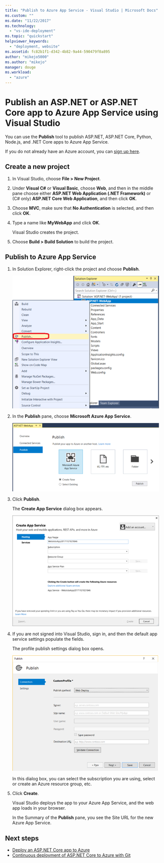 ```yaml
---
title: "Publish to Azure App Service - Visual Studio | Microsoft Docs"
ms.custom: ""
ms.date: "11/22/2017"
ms.technology: 
  - "vs-ide-deployment"
ms.topic: "quickstart"
helpviewer_keywords: 
  - "deployment, website"
ms.assetid: fc82b1f1-d342-4b82-9a44-590479f0a895
author: "mikejo5000"
ms.author: "mikejo"
manager: douge
ms.workload: 
  - "azure"
---
```

# Publish an ASP.NET or ASP.NET Core app to Azure App Service using Visual Studio

You can use the **Publish** tool to publish ASP.NET, ASP.NET Core, Python, Node.js, and .NET Core apps to Azure App Service.

If you do not already have an Azure account, you can [sign up here](https://azure.microsoft.com/free/?ref=microsoft.com&utm_source=microsoft.com&utm_medium=doc&utm_campaign=visualstudio).

## Create a new project 

1. In Visual Studio, choose **File > New Project**.

1. Under **Visual C#** or **Visual Basic**, choose **Web**, and then in the middle pane choose either **ASP.NET Web Application (.NET Framework)** or (C# only) **ASP.NET Core Web Application**, and then click **OK**.

1. Choose **MVC**, make sure that **No Authentication** is selected, and then click **OK**.

1. Type a name like **MyWebApp** and click **OK**.

    Visual Studio creates the project.

1. Choose **Build > Build Solution** to build the project.

## Publish to Azure App Service

1. In Solution Explorer, right-click the project and choose **Publish**.

    ![Choose Publish](../deployment/media/quickstart-publish-aspnet.png "Choose Publish")

1. In the **Publish** pane, choose **Microsoft Azure App Service**.

    ![Choose Azure App Service](../deployment/media/quickstart-publish-azure.png "Choose Azure App Service")

1. Click **Publish**.

    The **Create App Service** dialog box appears.

    ![Create App Service](../deployment/media/quickstart-publish-settings-app-service.png "Create Azure App Service")
    
1. If you are not signed into Visual Studio, sign in, and then the default app service settings populate the fields.

    The profile publish settings dialog box opens.

    ![Choose Folder](../deployment/media/quickstart-publish-settings-web.png "Choose Folder")

    In this dialog box, you can select the subscription you are using, select or create an Azure resource group, etc.

1. Click **Create**.

    Visual Studio deploys the app to your Azure App Service, and the web app loads in your browser.

    In the Summary of the **Publish** pane, you see the Site URL for the new Azure App Service.

## Next steps

- [Deploy an ASP.NET Core app to Azure](/aspnet/core/tutorials/publish-to-azure-webapp-using-vs)
- [Continuous deployment of ASP.NET Core to Azure with Git](/aspnet/core/publishing/azure-continuous-deployment)
